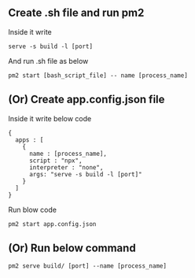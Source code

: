 
## Create .sh file and run pm2
Inside it write 

```
serve -s build -l [port]
```
And run .sh file as below

```
pm2 start [bash_script_file] -- name [process_name]
```


## (Or) Create app.config.json file

Inside it write below code 

```
{
  apps : [
    {
      name : [process_name],
      script : "npx",
      interpreter : "none",
      args: "serve -s build -l [port]"
    }
  ]
}
```
Run blow code 
```
pm2 start app.config.json
```

## (Or) Run below command
```
pm2 serve build/ [port] --name [process_name]
```
